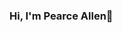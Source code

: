 ### Hi, I'm Pearce Allen👋



<!--
**pearcepallen/pearcepallen** is a ✨ _special_ ✨ repository because its `README.md` (this file) appears on your GitHub profile.

Here are some ideas to get you started:

- 🔭 I’m currently working on ...
- 🌱 I’m currently learning ...
- 👯 I’m looking to collaborate on ...
- 🤔 I’m looking for help with ...
- 💬 Ask me about ...
- 📫 How to reach me: pearce
-  ...
- 😄 Pronouns: ...
- ⚡ Fun fact: ...
-->
